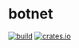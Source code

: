 # botnet

[![build](https://github.com/FuelLabs/fuel-indexer/actions/workflows/ci.yml/badge.svg)](https://img.shields.io/github/actions/workflow/status/ra0x3/botnet/ci.yaml)
[![crates.io](https://img.shields.io/crates/v/botnet?label=latest)](https://crates.io/crates/botnet)
